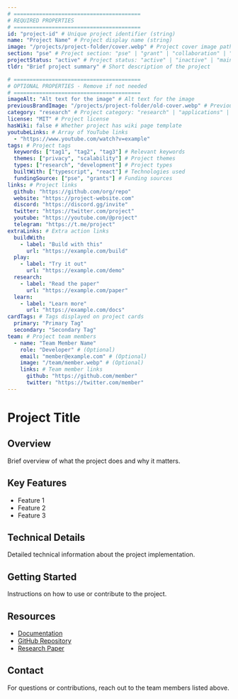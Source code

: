 ```yaml
---
# ========================================
# REQUIRED PROPERTIES
# ========================================
id: "project-id" # Unique project identifier (string)
name: "Project Name" # Project display name (string)
image: "/projects/project-folder/cover.webp" # Project cover image path (string)
section: "pse" # Project section: "pse" | "grant" | "collaboration" | "archived"
projectStatus: "active" # Project status: "active" | "inactive" | "maintained"
tldr: "Brief project summary" # Short description of the project

# ========================================
# OPTIONAL PROPERTIES - Remove if not needed
# ========================================
imageAlt: "Alt text for the image" # Alt text for the image
previousBrandImage: "/projects/project-folder/old-cover.webp" # Previous brand image
category: "research" # Project category: "research" | "applications" | "devtools"
license: "MIT" # Project license
hasWiki: false # Whether project has wiki page template
youtubeLinks: # Array of YouTube links
  - "https://www.youtube.com/watch?v=example"
tags: # Project tags
  keywords: ["tag1", "tag2", "tag3"] # Relevant keywords
  themes: ["privacy", "scalability"] # Project themes
  types: ["research", "development"] # Project types
  builtWith: ["typescript", "react"] # Technologies used
  fundingSource: ["pse", "grants"] # Funding sources
links: # Project links
  github: "https://github.com/org/repo"
  website: "https://project-website.com"
  discord: "https://discord.gg/invite"
  twitter: "https://twitter.com/project"
  youtube: "https://youtube.com/@project"
  telegram: "https://t.me/project"
extraLinks: # Extra action links
  buildWith:
    - label: "Build with this"
      url: "https://example.com/build"
  play:
    - label: "Try it out"
      url: "https://example.com/demo"
  research:
    - label: "Read the paper"
      url: "https://example.com/paper"
  learn:
    - label: "Learn more"
      url: "https://example.com/docs"
cardTags: # Tags displayed on project cards
  primary: "Primary Tag"
  secondary: "Secondary Tag"
team: # Project team members
  - name: "Team Member Name"
    role: "Developer" # (Optional)
    email: "member@example.com" # (Optional)
    image: "/team/member.webp" # (Optional)
    links: # Team member links
      github: "https://github.com/member"
      twitter: "https://twitter.com/member"
---
```


# Project Title

## Overview

Brief overview of what the project does and why it matters.

## Key Features

- Feature 1
- Feature 2
- Feature 3

## Technical Details

Detailed technical information about the project implementation.

## Getting Started

Instructions on how to use or contribute to the project.

## Resources

- [Documentation](https://example.com/docs)
- [GitHub Repository](https://github.com/org/repo)
- [Research Paper](https://example.com/paper)

## Contact

For questions or contributions, reach out to the team members listed above.
